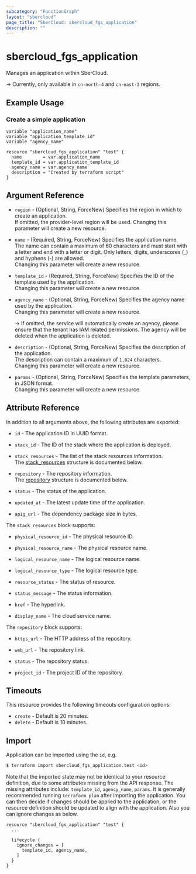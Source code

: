 ```yaml
---
subcategory: "FunctionGraph"
layout: "sbercloud"
page_title: "SberCloud: sbercloud_fgs_application"
description: ""
---
```


# sbercloud_fgs_application

Manages an application within SberCloud.

-> Currently, only available in `cn-north-4` and `cn-east-3` regions.

## Example Usage

### Create a simple application

```hcl
variable "application_name"
variable "application_template_id"
variable "agency_name"

resource "sbercloud_fgs_application" "test" {
  name        = var.application_name
  template_id = var.application_template_id
  agency_name = var.agency_name
  description = "Created by terraform script"
}
```

## Argument Reference

* `region` - (Optional, String, ForceNew) Specifies the region in which to create an application.  
  If omitted, the provider-level region will be used. Changing this parameter will create a new resource.

* `name` - (Required, String, ForceNew) Specifies the application name.  
  The name can contain a maximum of 60 characters and must start with a letter and end with a letter or digit.
  Only letters, digits, underscores (_) and hyphens (-) are allowed.  
  Changing this parameter will create a new resource.

* `template_id` - (Required, String, ForceNew) Specifies the ID of the template used by the application.  
  Changing this parameter will create a new resource.

* `agency_name` - (Optional, String, ForceNew) Specifies the agency name used by the application.  
  Changing this parameter will create a new resource.

  -> If omitted, the service will automatically create an agency, please ensure that the tenant has IAM related
     permissions. The agency will be deleted when the application is deleted.

* `description` - (Optional, String, ForceNew) Specifies the description of the application.  
  The description can contain a maximum of `1,024` characters.  
  Changing this parameter will create a new resource.

* `params` - (Optional, String, ForceNew) Specifies the template parameters, in JSON format.  
  Changing this parameter will create a new resource.

## Attribute Reference

In addition to all arguments above, the following attributes are exported:

* `id` - The application ID in UUID format.

* `stack_id` - The ID of the stack where the application is deployed.

* `stack_resources` - The list of the stack resources information.  
  The [stack_resources](#fgs_app_stack_resources) structure is documented below.

* `repository` - The repository information.  
  The [repository](#fgs_app_repository) structure is documented below.

* `status` - The status of the application.

* `updated_at` - The latest update time of the application.

* `apig_url` - The dependency package size in bytes.

<a name="fgs_app_stack_resources"></a>
The `stack_resources` block supports:

* `physical_resource_id` - The physical resource ID.

* `physical_resource_name` - The physical resource name.

* `logical_resource_name` - The logical resource name.

* `logical_resource_type` - The logical resource type.

* `resource_status` - The status of resource.

* `status_message` - The status information.

* `href` - The hyperlink.

* `display_name` - The cloud service name.

<a name="fgs_app_repository"></a>
The `repository` block supports:

* `https_url` - The HTTP address of the repository.

* `web_url` - The repository link.

* `status` - The repository status.

* `project_id` - The project ID of the repository.

## Timeouts

This resource provides the following timeouts configuration options:

* `create` - Default is 20 minutes.
* `delete` - Default is 10 minutes.

## Import

Application can be imported using the `id`, e.g.

```bash
$ terraform import sbercloud_fgs_application.test <id>
```

Note that the imported state may not be identical to your resource definition, due to some attributes missing from the
API response.
The missing attributes include: `template_id`, `agency_name`, `params`.
It is generally recommended running `terraform plan` after importing the application.
You can then decide if changes should be applied to the application, or the resource definition should be updated to
align with the application. Also you can ignore changes as below.

```hcl
resource "sbercloud_fgs_application" "test" {
  ...

  lifecycle {
    ignore_changes = [
      template_id, agency_name,
    ]
  }
}
```

